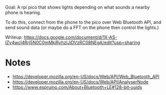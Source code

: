 Goal: A rpi pico that shows lights depending on what sounds a nearby phone is hearing.

To do this, connect from the phone to the pico over Web Bluetooth API, and send sound data 
(or maybe do a FFT on the phone then control the lights.)

Writeup: https://docs.google.com/document/d/1X-AS-IZy4wcI4Rrj5N0C0mMkiRyhzIJiDVzRC08NEgA/edit?usp=sharing

# Notes
* https://developer.mozilla.org/en-US/docs/Web/API/Web_Bluetooth_API
* https://developer.mozilla.org/en-US/docs/Web/API/AnalyserNode
* https://www.espruino.com/About+Bluetooth+LE#128-bit-uuids
